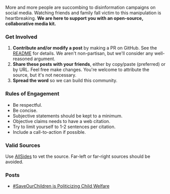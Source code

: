 More and more people are succombing to disinformation campaigns on social media. Watching friends and family fall victim to this manipulation is heartbreaking. **We are here to support you with an open-source, collaborative media kit.**

### Get Involved
1. **Contribute and/or modify a post** by making a PR on GitHub. See the [README](https://github.com/OmniFact/omnifact_web) for details. We aren't non-partisan, but we'll consider any well-reasoned argument.
2. **Share these posts with your friends**, either by copy/paste (preferred) or by URL. Feel free make changes. You're welcome to attribute the source, but it's not necessary.
3. **Spread the word** so we can build this community.

### Rules of Engagement
- Be respectful.
- Be concise.
- Subjective statements should be kept to a minimum.
- Objective claims needs to have a web citation.
- Try to limit yourself to 1-2 sentences per citation.
- Include a call-to-action if possible.

### Valid Sources

Use [AllSides](https://www.allsides.com/unbiased-balanced-news) to vet the source. Far-left or far-right sources should be avoided.

### Posts

- [#SaveOurChildren is Politicizing Child Welfare](/save-our-children-is-politicizing-child-welfare/)
